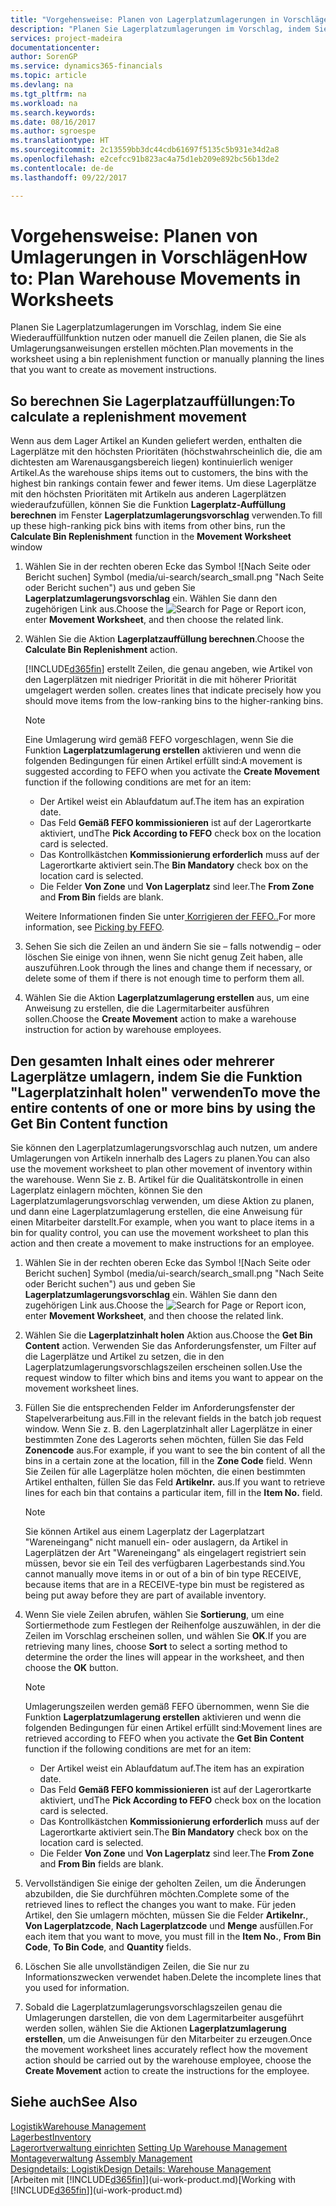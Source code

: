 ```yaml
---
title: "Vorgehensweise: Planen von Lagerplatzumlagerungen in Vorschlägen | Microsoft Docs"
description: "Planen Sie Lagerplatzumlagerungen im Vorschlag, indem Sie eine Wiederauffüllfunktion nutzen oder manuell die Zeilen planen, die Sie als Umlagerungsanweisungen erstellen möchten."
services: project-madeira
documentationcenter: 
author: SorenGP
ms.service: dynamics365-financials
ms.topic: article
ms.devlang: na
ms.tgt_pltfrm: na
ms.workload: na
ms.search.keywords: 
ms.date: 08/16/2017
ms.author: sgroespe
ms.translationtype: HT
ms.sourcegitcommit: 2c13559bb3dc44cdb61697f5135c5b931e34d2a8
ms.openlocfilehash: e2cefcc91b823ac4a75d1eb209e892bc56b13de2
ms.contentlocale: de-de
ms.lasthandoff: 09/22/2017

---
```

# <a name="how-to-plan-warehouse-movements-in-worksheets"></a><span data-ttu-id="fd385-103">Vorgehensweise: Planen von Umlagerungen in Vorschlägen</span><span class="sxs-lookup"><span data-stu-id="fd385-103">How to: Plan Warehouse Movements in Worksheets</span></span>
<span data-ttu-id="fd385-104">Planen Sie Lagerplatzumlagerungen im Vorschlag, indem Sie eine Wiederauffüllfunktion nutzen oder manuell die Zeilen planen, die Sie als Umlagerungsanweisungen erstellen möchten.</span><span class="sxs-lookup"><span data-stu-id="fd385-104">Plan movements in the worksheet using a bin replenishment function or manually planning the lines that you want to create as movement instructions.</span></span>  

## <a name="to-calculate-a-replenishment-movement"></a><span data-ttu-id="fd385-105">So berechnen Sie Lagerplatzauffüllungen:</span><span class="sxs-lookup"><span data-stu-id="fd385-105">To calculate a replenishment movement</span></span>  
<span data-ttu-id="fd385-106">Wenn aus dem Lager Artikel an Kunden geliefert werden, enthalten die Lagerplätze mit den höchsten Prioritäten (höchstwahrscheinlich die, die am dichtesten am Warenausgangsbereich liegen) kontinuierlich weniger Artikel.</span><span class="sxs-lookup"><span data-stu-id="fd385-106">As the warehouse ships items out to customers, the bins with the highest bin rankings contain fewer and fewer items.</span></span> <span data-ttu-id="fd385-107">Um diese Lagerplätze mit den höchsten Prioritäten mit Artikeln aus anderen Lagerplätzen wiederaufzufüllen, können Sie die Funktion **Lagerplatz-Auffüllung berechnen** im Fenster **Lagerplatzumlagerungsvorschlag** verwenden.</span><span class="sxs-lookup"><span data-stu-id="fd385-107">To fill up these high-ranking pick bins with items from other bins, run the **Calculate Bin Replenishment** function in the **Movement Worksheet** window</span></span>

1.  <span data-ttu-id="fd385-108">Wählen Sie in der rechten oberen Ecke das Symbol ![Nach Seite oder Bericht suchen] Symbol (media/ui-search/search_small.png "Nach Seite oder Bericht suchen") aus und geben Sie **Lagerplatzumlagerungsvorschlag** ein. Wählen Sie dann den zugehörigen Link aus.</span><span class="sxs-lookup"><span data-stu-id="fd385-108">Choose the ![Search for Page or Report](media/ui-search/search_small.png "Search for Page or Report icon") icon, enter **Movement Worksheet**, and then choose the related link.</span></span>  
2.  <span data-ttu-id="fd385-109">Wählen Sie die Aktion **Lagerplatzauffüllung berechnen**.</span><span class="sxs-lookup"><span data-stu-id="fd385-109">Choose the **Calculate Bin Replenishment** action.</span></span>  

    [!INCLUDE[d365fin](includes/d365fin_md.md)]<span data-ttu-id="fd385-110"> erstellt Zeilen, die genau angeben, wie Artikel von den Lagerplätzen mit niedriger Priorität in die mit höherer Priorität umgelagert werden sollen.</span><span class="sxs-lookup"><span data-stu-id="fd385-110"> creates lines that indicate precisely how you should move items from the low-ranking bins to the higher-ranking bins.</span></span>  

    > [!NOTE]  
    >  <span data-ttu-id="fd385-111">Eine Umlagerung wird gemäß FEFO vorgeschlagen, wenn Sie die Funktion **Lagerplatzumlagerung erstellen** aktivieren und wenn die folgenden Bedingungen für einen Artikel erfüllt sind:</span><span class="sxs-lookup"><span data-stu-id="fd385-111">A movement is suggested according to FEFO when you activate the **Create Movement** function if the following conditions are met for an item:</span></span>  
    >   
    >  -   <span data-ttu-id="fd385-112">Der Artikel weist ein Ablaufdatum auf.</span><span class="sxs-lookup"><span data-stu-id="fd385-112">The item has an expiration date.</span></span>  
    > -   <span data-ttu-id="fd385-113">Das Feld **Gemäß FEFO kommissionieren** ist auf der Lagerortkarte aktiviert, und</span><span class="sxs-lookup"><span data-stu-id="fd385-113">The **Pick According to FEFO** check box on the location card is selected.</span></span>  
    > -   <span data-ttu-id="fd385-114">Das Kontrollkästchen **Kommissionierung erforderlich** muss auf der Lagerortkarte aktiviert sein.</span><span class="sxs-lookup"><span data-stu-id="fd385-114">The **Bin Mandatory** check box on the location card is selected.</span></span>  
    > -   <span data-ttu-id="fd385-115">Die Felder **Von Zone** und **Von Lagerplatz** sind leer.</span><span class="sxs-lookup"><span data-stu-id="fd385-115">The **From Zone** and **From Bin** fields are blank.</span></span>  

    <span data-ttu-id="fd385-116">Weitere Informationen finden Sie unter[ Korrigieren der FEFO..](warehouse-picking-by-fefo.md)</span><span class="sxs-lookup"><span data-stu-id="fd385-116">For more information, see [Picking by FEFO](warehouse-picking-by-fefo.md).</span></span>  

3.  <span data-ttu-id="fd385-117">Sehen Sie sich die Zeilen an und ändern Sie sie – falls notwendig – oder löschen Sie einige von ihnen, wenn Sie nicht genug Zeit haben, alle auszuführen.</span><span class="sxs-lookup"><span data-stu-id="fd385-117">Look through the lines and change them if necessary, or delete some of them if there is not enough time to perform them all.</span></span>  
4.  <span data-ttu-id="fd385-118">Wählen Sie die Aktion **Lagerplatzumlagerung erstellen** aus, um eine Anweisung zu erstellen, die die Lagermitarbeiter ausführen sollen.</span><span class="sxs-lookup"><span data-stu-id="fd385-118">Choose the **Create Movement** action to make a warehouse instruction for action by warehouse employees.</span></span>  

## <a name="to-move-the-entire-contents-of-one-or-more-bins-by-using-the-get-bin-content-function"></a><span data-ttu-id="fd385-119">Den gesamten Inhalt eines oder mehrerer Lagerplätze umlagern, indem Sie die Funktion "Lagerplatzinhalt holen" verwenden</span><span class="sxs-lookup"><span data-stu-id="fd385-119">To move the entire contents of one or more bins by using the Get Bin Content function</span></span>  
<span data-ttu-id="fd385-120">Sie können den Lagerplatzumlagerungsvorschlag auch nutzen, um andere Umlagerungen von Artikeln innerhalb des Lagers zu planen.</span><span class="sxs-lookup"><span data-stu-id="fd385-120">You can also use the movement worksheet to plan other movement of inventory within the warehouse.</span></span> <span data-ttu-id="fd385-121">Wenn Sie z. B. Artikel für die Qualitätskontrolle in einen Lagerplatz einlagern möchten, können Sie den Lagerplatzumlagerungsvorschlag verwenden, um diese Aktion zu planen, und dann eine Lagerplatzumlagerung erstellen, die eine Anweisung für einen Mitarbeiter darstellt.</span><span class="sxs-lookup"><span data-stu-id="fd385-121">For example, when you want to place items in a bin for quality control, you can use the movement worksheet to plan this action and then create a movement to make instructions for an employee.</span></span>  

1.  <span data-ttu-id="fd385-122">Wählen Sie in der rechten oberen Ecke das Symbol ![Nach Seite oder Bericht suchen] Symbol (media/ui-search/search_small.png "Nach Seite oder Bericht suchen") aus und geben Sie **Lagerplatzumlagerungsvorschlag** ein. Wählen Sie dann den zugehörigen Link aus.</span><span class="sxs-lookup"><span data-stu-id="fd385-122">Choose the ![Search for Page or Report](media/ui-search/search_small.png "Search for Page or Report icon") icon, enter **Movement Worksheet**, and then choose the related link.</span></span>  
2.  <span data-ttu-id="fd385-123">Wählen Sie die **Lagerplatzinhalt holen** Aktion aus.</span><span class="sxs-lookup"><span data-stu-id="fd385-123">Choose the **Get Bin Content** action.</span></span> <span data-ttu-id="fd385-124">Verwenden Sie das Anforderungsfenster, um Filter auf die Lagerplätze und Artikel zu setzen, die in den Lagerplatzumlagerungsvorschlagszeilen erscheinen sollen.</span><span class="sxs-lookup"><span data-stu-id="fd385-124">Use the request window to filter which bins and items you want to appear on the movement worksheet lines.</span></span>  
3.  <span data-ttu-id="fd385-125">Füllen Sie die entsprechenden Felder im Anforderungsfenster der Stapelverarbeitung aus.</span><span class="sxs-lookup"><span data-stu-id="fd385-125">Fill in the relevant fields in the batch job request window.</span></span> <span data-ttu-id="fd385-126">Wenn Sie z. B. den Lagerplatzinhalt aller Lagerplätze in einer bestimmten Zone des Lagerorts sehen möchten, füllen Sie das Feld **Zonencode** aus.</span><span class="sxs-lookup"><span data-stu-id="fd385-126">For example, if you want to see the bin content of all the bins in a certain zone at the location, fill in the **Zone Code** field.</span></span> <span data-ttu-id="fd385-127">Wenn Sie Zeilen für alle Lagerplätze holen möchten, die einen bestimmten Artikel enthalten, füllen Sie das Feld **Artikelnr.** aus.</span><span class="sxs-lookup"><span data-stu-id="fd385-127">If you want to retrieve lines for each bin that contains a particular item, fill in the **Item No.** field.</span></span>  

    > [!NOTE]  
    >  <span data-ttu-id="fd385-128">Sie können Artikel aus einem Lagerplatz der Lagerplatzart "Wareneingang" nicht manuell ein- oder auslagern, da Artikel in Lagerplätzen der Art "Wareneingang" als eingelagert registriert sein müssen, bevor sie ein Teil des verfügbaren Lagerbestands sind.</span><span class="sxs-lookup"><span data-stu-id="fd385-128">You cannot manually move items in or out of a bin of bin type RECEIVE, because items that are in a RECEIVE-type bin must be registered as being put away before they are part of available inventory.</span></span>  

4.  <span data-ttu-id="fd385-129">Wenn Sie viele Zeilen abrufen, wählen Sie **Sortierung**, um eine Sortiermethode zum Festlegen der Reihenfolge auszuwählen, in der die Zeilen im Vorschlag erscheinen sollen, und wählen Sie **OK**.</span><span class="sxs-lookup"><span data-stu-id="fd385-129">If you are retrieving many lines, choose **Sort** to select a sorting method to determine the order the lines will appear in the worksheet, and then choose the **OK** button.</span></span>  

    > [!NOTE]  
    >  <span data-ttu-id="fd385-130">Umlagerungszeilen werden gemäß FEFO übernommen, wenn Sie die Funktion **Lagerplatzumlagerung erstellen** aktivieren und wenn die folgenden Bedingungen für einen Artikel erfüllt sind:</span><span class="sxs-lookup"><span data-stu-id="fd385-130">Movement lines are retrieved according to FEFO when you activate the **Get Bin Content** function if the following conditions are met for an item:</span></span>  
    >   
    >  -   <span data-ttu-id="fd385-131">Der Artikel weist ein Ablaufdatum auf.</span><span class="sxs-lookup"><span data-stu-id="fd385-131">The item has an expiration date.</span></span>  
    > -   <span data-ttu-id="fd385-132">Das Feld **Gemäß FEFO kommissionieren** ist auf der Lagerortkarte aktiviert, und</span><span class="sxs-lookup"><span data-stu-id="fd385-132">The **Pick According to FEFO** check box on the location card is selected.</span></span>  
    > -   <span data-ttu-id="fd385-133">Das Kontrollkästchen **Kommissionierung erforderlich** muss auf der Lagerortkarte aktiviert sein.</span><span class="sxs-lookup"><span data-stu-id="fd385-133">The **Bin Mandatory** check box on the location card is selected.</span></span>  
    > -   <span data-ttu-id="fd385-134">Die Felder **Von Zone** und **Von Lagerplatz** sind leer.</span><span class="sxs-lookup"><span data-stu-id="fd385-134">The **From Zone** and **From Bin** fields are blank.</span></span>  

5.  <span data-ttu-id="fd385-135">Vervollständigen Sie einige der geholten Zeilen, um die Änderungen abzubilden, die Sie durchführen möchten.</span><span class="sxs-lookup"><span data-stu-id="fd385-135">Complete some of the retrieved lines to reflect the changes you want to make.</span></span> <span data-ttu-id="fd385-136">Für jeden Artikel, den Sie umlagern möchten, müssen Sie die Felder **Artikelnr.**, **Von Lagerplatzcode**, **Nach Lagerplatzcode** und **Menge** ausfüllen.</span><span class="sxs-lookup"><span data-stu-id="fd385-136">For each item that you want to move, you must fill in the **Item No.**, **From Bin Code**, **To Bin Code**, and **Quantity** fields.</span></span>  
6.  <span data-ttu-id="fd385-137">Löschen Sie alle unvollständigen Zeilen, die Sie nur zu Informationszwecken verwendet haben.</span><span class="sxs-lookup"><span data-stu-id="fd385-137">Delete the incomplete lines that you used for information.</span></span>  
7.  <span data-ttu-id="fd385-138">Sobald die Lagerplatzumlagerungsvorschlagszeilen genau die Umlagerungen darstellen, die von dem Lagermitarbeiter ausgeführt werden sollen, wählen Sie die Aktionen **Lagerplatzumlagerung erstellen**, um die Anweisungen für den Mitarbeiter zu erzeugen.</span><span class="sxs-lookup"><span data-stu-id="fd385-138">Once the movement worksheet lines accurately reflect how the movement action should be carried out by the warehouse employee, choose the **Create Movement** action to create the instructions for the employee.</span></span>  

## <a name="see-also"></a><span data-ttu-id="fd385-139">Siehe auch</span><span class="sxs-lookup"><span data-stu-id="fd385-139">See Also</span></span>  
[<span data-ttu-id="fd385-140">Logistik</span><span class="sxs-lookup"><span data-stu-id="fd385-140">Warehouse Management</span></span>](warehouse-manage-warehouse.md)  
[<span data-ttu-id="fd385-141">Lagerbest</span><span class="sxs-lookup"><span data-stu-id="fd385-141">Inventory</span></span>](inventory-manage-inventory.md)  
<span data-ttu-id="fd385-142">[Lagerortverwaltung einrichten](warehouse-setup-warehouse.md)   </span><span class="sxs-lookup"><span data-stu-id="fd385-142">[Setting Up Warehouse Management](warehouse-setup-warehouse.md)   </span></span>  
<span data-ttu-id="fd385-143">[Montageverwaltung](assembly-assemble-items.md)  </span><span class="sxs-lookup"><span data-stu-id="fd385-143">[Assembly Management](assembly-assemble-items.md)  </span></span>  
[<span data-ttu-id="fd385-144">Designdetails: Logistik</span><span class="sxs-lookup"><span data-stu-id="fd385-144">Design Details: Warehouse Management</span></span>](design-details-warehouse-management.md)  
<span data-ttu-id="fd385-145">[Arbeiten mit [!INCLUDE[d365fin](includes/d365fin_md.md)]](ui-work-product.md)</span><span class="sxs-lookup"><span data-stu-id="fd385-145">[Working with [!INCLUDE[d365fin](includes/d365fin_md.md)]](ui-work-product.md)</span></span>

